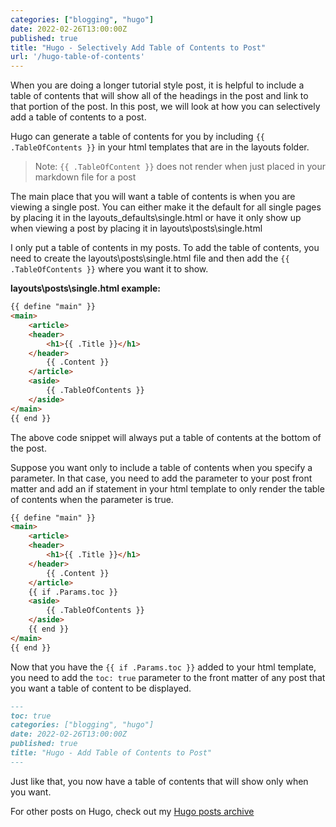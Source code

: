 ```yaml
---
categories: ["blogging", "hugo"]
date: 2022-02-26T13:00:00Z
published: true
title: "Hugo - Selectively Add Table of Contents to Post"
url: '/hugo-table-of-contents'
---
```


When you are doing a longer tutorial style post, it is helpful to include a table of contents that will show all of the headings in the post and link to that portion of the post. In this post, we will look at how you can selectively add a table of contents to a post.

<!--more-->

Hugo can generate a table of contents for you by including `{{ .TableOfContents }}` in your html templates that are in the layouts folder.

> Note: `{{ .TableOfContent }}` does not render when just placed in your markdown file for a post

The main place that you will want a table of contents is when you are viewing a single post. You can either make it the default for all single pages by placing it in the layouts\_defaults\single.html or have it only show up when viewing a post by placing it in layouts\posts\single.html

I only put a table of contents in my posts. To add the table of contents, you need to create the layouts\posts\single.html file and then add the `{{  .TableOfContents }}` where you want it to show.

**layouts\posts\single.html example:**

```html {linenos=false,hl_lines=["9-11"]}
{{ define "main" }}
<main>
    <article>
    <header>
        <h1>{{ .Title }}</h1>
    </header>
        {{ .Content }}
    </article>
    <aside>
        {{ .TableOfContents }}
    </aside>
</main>
{{ end }}
```

The above code snippet will always put a table of contents at the bottom of the post.

Suppose you want only to include a table of contents when you specify a parameter. In that case, you need to add the parameter to your post front matter and add an if statement in your html template to only render the table of contents when the parameter is true.

```html {linenos=false,hl_lines=["9-13"]}
{{ define "main" }}
<main>
    <article>
    <header>
        <h1>{{ .Title }}</h1>
    </header>
        {{ .Content }}
    </article>
    {{ if .Params.toc }}
    <aside>
        {{ .TableOfContents }}
    </aside>
    {{ end }}
</main>
{{ end }}
```

Now that you have the `{{ if .Params.toc }}` added to your html template, you need to add the `toc: true` parameter to the front matter of any post that you want a table of content to be displayed.

```markdown {linenos=false,hl_lines=[2]}
---
toc: true
categories: ["blogging", "hugo"]
date: 2022-02-26T13:00:00Z
published: true
title: "Hugo - Add Table of Contents to Post"
---
```

Just like that, you now have a table of contents that will show only when you want.

For other posts on Hugo, check out my [Hugo posts archive](/categories/hugo/)
